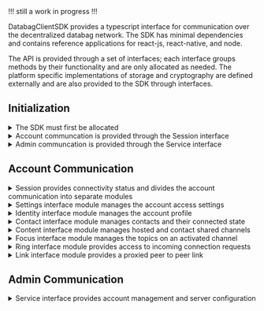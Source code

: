 !!! still a work in progress !!!

DatabagClientSDK provides a typescript interface for communication over the decentralized databag network. The SDK has minimal dependencies and contains reference applications for react-js, react-native, and node.

The API is provided through a set of interfaces; each interface groups methods by their functionality and are only allocated as needed. The platform specific implementations of storage and cryptography are defined externally and are also provided to the SDK through interfaces.

## Initialization

<details>
  <summary>The SDK must first be allocated</summary><br>

  <ul>
    
The [Params](https://github.com/balzack/databag/blob/sdk/app/sdk/src/types.ts) argument specifies the data to syncrhonize. The crypto, staging and log arguments are provided by implementing the [Crypto](https://github.com/balzack/databag/blob/sdk/app/sdk/src/crypto.ts), [Staging](https://github.com/balzack/databag/blob/sdk/app/sdk/src/staging.ts) and [Logging](https://github.com/balzack/databag/blob/sdk/app/sdk/src/logging.ts) interface respectively.
  
```DatabagClientSDK(params: Params, crypto?: Crypto, staging?: Staging, log?: Logging)```
  </ul>
<br>

</details>

<details>
  <summary>Account communcation is provided through the Session interface</summary><br>

<ul>
  
Login provides a Session through an account login

```DatabacgClientSDK::login(handle: string, password: string, node: string, secure: boolean, mfaCode: string | null, params: SessionParams): Promise<Session>```

Access provides a Session through token access to an account when password is forgotten

```DatabacgClientSDK::access(node: string, secure: boolean, token: string, params: SessionParams): Promise<Session>```

Create provides a Session to a newly created account

```DatabacgClientSDK::create(handle: string, password: string, node: string, secure: boolean, token: string | null, params: SessionParams): Promise<Session>```

Available returns the number of accounts that can be publically created

```DatabacgClientSDK::available(node: string, secure: boolean): Promise<number>```

Username returns whether the username is available for account creation

```DatabacgClientSDK::username(name: string, token: string, node: string, secure: boolean): Promise<boolean>```

Logout releases the Session interface

```DatabacgClientSDK::logout(session: Session, all: boolean): Promise<void>```

Remove releases the Session interface and deletes the account from the server

```DatabacgClientSDK::remove(session: Session): Promise<void>```

<details>
  <summary>Storage can then be provided to the SDK to persist sessions</summary><br>

Mobile apps typically use the offline store where most of the relational data is saved. The sql param is provided by implementing the [SqlStore](https://github.com/balzack/databag/blob/sdk/app/sdk/src/store.ts) interface.

```DatabacgClientSDK::initOfflineStore(sql: SqlStore): Promise<Session | null>```

Browser apps typically use the online store where minimal session data is saved. The web param is provided by implementing the [WebStore](https://github.com/balzack/databag/blob/sdk/app/sdk/src/store.ts) interface.

```DatabacgClientSDK::initOnlineStore(web: WebStore): Promise<Session | null>```
</details>
</ul>
<br>

</details>

<details>
  <summary>Admin communcation is provided through the Service interface</summary><br>

  <ul>
    
Configure allocates the Service interface for the server

```DatabacgClientSDK::configure(node: string, secure: boolean, token: string, mfaCode: string | null): Promise<Service>```

</ul>
<br>
</details>

## Account Communication


<details>
  <summary>Session provides connectivity status and divides the account communication into separate modules</summary><br>
  
  <ul>
    
  Account Settings are managed through the Settings interface
  
  ```Session::getSettings(): Settings```

  Account Profile is managed through the Identity interface
  
  ```Session::getIdentity(): Identity```

  Account Contacts are managed through the Contact Inferface
  
  ```Session::getContact(): Contact```

  Contact groupings are managed through the Alias Interface
  
  ```Session::getAlias(): Alias```

  Account attribute data is managed through the Attribute Interface
  
  ```Session::getAttribute(): Attribute```

  Account and Contact channels are managed through the Content Interface
  
  ```Session::getContent(): Content```

  WebRTC calling is managed through the Ring Interface
  
  ```Session::getRing(): Ring```

  Management of an active content channel is provided through the Focus Interface
  
  ```Session::setFocus(cardId: string | null, channelId: string): Focus```   
  ```Session::clearFocus(focus: Focus): void```

  The connectivity status is provided through a status lisenter
  
  ```Session::addStatusListener(ev: (status: string) => void): void```   
  ```Session::removeStatusListener(ev: (status: string) => void): void```

</ul>

<br>

</details>


<details>
  <summary>Settings interface module manages the account access settings</summary><br>
  
  <ul>
    
  The login and password for the account can be changed through the setLogin method
  
  ```Settings::setLogin(username: string, password: string): Promise<void>```

  Check if the specified username is available

  ```Settings::getUsernameStatus(username: string): Promise<boolean>```

  Push notifications to the user's device can be enabled through enableNotifications
  
  ```Settings::enableNotifications(): Promise<void>```

  Push notifications to the user's device can be disabled through disableNotifications
  
  ```Settings::disableNotifications(): Promise<void>```

  The account will be visible in the server registry when enabled through enableRegistry
  
  ```Settings::enableRegistry(): Promise<void>```

  The account will not be visible in the server registry when disabled through disableRegistry
  
  ```Settings::disableRegistry(): Promise<void>```

  Multi-Factor authentication is enabled through enableMFA
  
  ```Settings::enableMFA(): Promise<{ secretImage: string, secretText: string }>```

  Multi-Factor authentication is disabled with disableMFA
  
  ```Settings::disableMFA(): Promise<void>```

  Once enabled the Mutli-Factor authentication must be confirmed before it will be required for login
  
  ```Settings::confirmMFA(code: string): Promise<void>```

  End-to-End encryption is enabled by setting up a client key with setSeal
  
  ```Settings::setSeal(password: string): Promise<void>```

  End-to-End encryption is disabled and the key deleted with clearSeal
  
  ```Settings::clearSeal(): Promise<void>```

  End-to-End encryption can be enabled of other devices by unlocking the key with unlockSeal
  
  ```Settings::unlockSeal(password: string): Promise<void>```

  End-to-End encryption is disabled, but the key remains locked with forgetSeal
  
  ```Settings::forgetSeal(): Promise<void>```

  The current configuration can be accessed through a [Config](https://github.com/balzack/databag/blob/sdk/app/sdk/src/types.ts) listener

  ```Settings::addConfigListener(ev: (config: Cofnig) => void): void```   
  ```Settings::removeConfigListener(ev: (config: Config) => void): void```

  </ul>
  
  <br>
  
</details>

<details>
  <summary>Identity interface module manages the account profile</summary><br>

<ul>
  
  The text details of the profile are set with setProfileData

  ```Identity::setProfileData(name: string, location: string, description: string): Promise<void>```

  The profile image is set with setProfileImage
  
  ```Identity::setProfileImage(image: string): Promise<void>```

  A direct url to retrieve the profile image is provided with getProfileImageUrl

  ```Identity:::getProfileImageUrl(): string```

  The current profile can be access with a [Profile](https://github.com/balzack/databag/blob/sdk/app/sdk/src/types.ts) listener

  ```Identity::addProfileListener(ev: (profile: Profile) => void): void```   
  ```Identity::removeProfileListener(ev: (profile: Profile) => void): void```
  
</ul>

  <br>
</details>

<details>
  <summary>Contact interface module manages contacts and their connected state</summary><br>
  
  <ul>

  The current contacts can be access with a [Card](https://github.com/balzack/databag/blob/sdk/app/sdk/src/types.ts) listener

  ```Contact::addCardListener(ev: (cards: Card[]) => void): void```
  
  ```Contact::removeCardListener(ev: (cards: Card[]) => void): void```
    
  A new contact can be added to the account through the addCard method, the id of the card is returned
  
  ```Contact::addCard(server: string, guid: string): Promise<string>```

  A contact is removed the the account through the removeCard method

  ```Contact::removeCard(cardId: string): Promise<void>```

  Attempt synchronization of contact data if previously failed

  ```Contact::resyncCard(cardId: string): Promise<void>```

  Initiate or accept a contact connection with connectCard to share data

  ```Contact::connectCard(cardId: string): Promise<void>```

  Save contact of connection request without accepting connection with confirmCard

  ```Contact::confirmCard(cardId: string): Promise<void>```
  
  Disconnect or cancel from a contact with diconnectCard to stop sharing with that contact

  ```Contact::disconnectCard(cardId: string): Promise<void>```

  Deny a connection request from a contact with denyCard

  ```Contact::denyCard(cardId: string): Promise<void>```

  Ignore a connection request from a contact with ignoreCard

  ```Contact::ignoreCard(cardId: string): Promise<void>```

  Cancel your connection request to a contact with cancelCard

  ```Contact::cancelCard(cardId: string): Promise<void>```

  Get list of searchable accounts of specified server with getRegistry

  ```Contact::getRegistry(handle: string | null, server: string | null): Promise<Profile[]>```

  Block or unblock contact to hide locally with setBlockedCard

  ```Contact::setBlockedCard(cardId: string, boolean: blocked): Promise<void>```

  Get list of all blocked contacts with getBlockedCards 

  ```Contact::getBlockedCards(): Promise<Card[]>```

  Flag contact to node admin for review with flagCard

  ```Contact::flagCard(cardId: string): Promise<void>```

  Request a peer-to-peer link to a contact

  ```Contact::callCard(cardId: string): Promise<Link>```

</ul>

  <br>
</details>

<details>
  <summary>Content interface module manages hosted and contact shared channels</summary><br>

  <ul>

  The current channels can be access with a [Channel](https://github.com/balzack/databag/blob/sdk/app/sdk/src/types.ts) listener

  ```Content::addChannelListener(ev: (arg: { channels: Channel[], cardId: string | null }) => void): void```

  ```Content::removeChannelListener(ev: (arg: { channels: Channel[], cardId: string | null }) => void): void```

  Add a new channel shared with specified contacts with addChannel

  ```Content::addChannel(sealed: boolean, type: string, subject: any, cardIds: string[]): Promise<string>```

  Remove a hosted channel with removeChannel

  ```Content::removeChannel(channelId: string): Promise<void>```

  Leave a channel hosted by a contact with leaveChannel

  ```Content::leaveChannel(cardId: string, channelId: string): Promise<void>```

  Update the subject on specified channel

  ```Content::setChannelSubject(channelId: string, type: string, subject: any): Promise<void>```

  Add member to specified channel

  ```Content::setChannelCard(channelId: string, cardId: string): Promise<void>```

  Remove member from specified channel

  ```Content::clearChannelCard(channelId: string, cardId: string): Promise<void>```

  Enable or disable push notification associated with specified channel

  ```Content::setChannelNotifications(cardId: string | null, channelId: string, enabled: boolean): Promise<void>```

  Get whether notifications are enabled on specified channel

  ```Content::getChannelNotifications(cardId: string | null, channelId: string): Promise<boolean>```

  Mark channel as read or unread with setUnreadChannel

  ```Content::setUnreadChannel(cardId: string | null, channelId: string, unread: boolean): Promise<void>```

  Block or unblock channel with setBlockedChannel

  ```Content::setBlockedChannel(cardId: string | null, channelId: string, boolean: blocked): Promise<void>```

  Get list of all blocked channels with getBlockedChannels

  ```Content::getBlockedChannels(): Promise<Channel[]>```

  Flag channel for review by admin with flagChannel

  ```Content::flagChannel(cardId: string | null, channelId: string): Promise<void>```

</ul>

  <br>
</details>

<details>
  <summary>Focus interface module manages the topics on an activated channel</summary><br>

  <ul>

  The current topics can be accessed with a [Topic](https://github.com/balzack/databag/blob/sdk/app/sdk/src/types.ts) listener

  ```Focus::addTopicListener(ev: (arg: { topics: Topic[] | null }) => void): void```

  ```Focus::removeTopicListener(ev: (arg: { topics: Topic[] }) => void): void```

</ul>

  <br>
</details>

<details>
  <summary>Ring interface module provides access to incoming connection requests</summary><br>

  <ul>

  The current calls can accessed with a call listener

  ```Ring::addRingingListener(ev: (calls: { cardId: string, callId: string }[]) => void): void```

  ```Ring::removeRingingListener(ev: (calls: { cardId: string, callId: string }[]) => void): void```

</ul>

  <br>
</details>


<details>
  <summary>Link interface module provides a proxied peer to peer link</summary><br>

  <ul>

  The connection status can be accessed with a status listener

  ```Link::addStatusListener(ev: (status: string) => Promise<void>): void```

  ```Link::clearStatusListener(): void```


</ul>

  <br>
</details>


## Admin Communication

<details>

  <summary>Service interface provides account management and server configuration</summary><br>

  <ul>

  Retrieve the list of account on the server

  ```Service::getMembers(): Promise<Member[]>```

  Create a token allowing for the creation of an account when the server is private

  ```Service::createMemberAccess(): Promise<string>```
 
  Create a token allowing for access to an account without password 

  ```Service::resetMemberAccess(): Promise<string>```

  Enable or disable specified account on the server 

  ```Service::blockMember(memberId: number, blocked: boolean): Promise<void>```
 
  Delete specified account from the server 

  ```Service::removeMember(memberId: number): Promise<void>```

  Retrieve current server configuration 

  ```Service::getSetup(): Promise<Setup>```

  Update the server configuration 

  ```Service::getSetup(): Promise<Setup>```

  Check if multi-factor authentication is enabled for admin access

  ```Service::checkMFAuth(): Promise<boolean>```

  Retrieve mutli-factor authentication values to be confirmed

  ```Service::enableMFAuth(): Promise<{ image: string, text: string }>```
  
  Confirm multi-factor authentication values to complete the enable process

  ```Service::confirmMFAuth(code: string): Promise<void>```

  Disable multi-factor auth for admin access

  ```Service::disableMFAuth(): Promise<void>```

</ul>

  <br>
</details>

